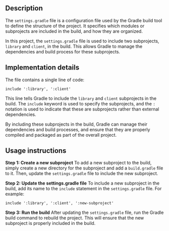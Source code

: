 ## Description

The `settings.gradle` file is a configuration file used by the Gradle build tool to define the structure of the project. It specifies which modules or subprojects are included in the build, and how they are organized.

In this project, the `settings.gradle` file is used to include two subprojects, `library` and `client`, in the build. This allows Gradle to manage the dependencies and build process for these subprojects.


## Implementation details

The file contains a single line of code:
```
include ':library', ':client'
```
This line tells Gradle to include the `library` and `client` subprojects in the build. The `include` keyword is used to specify the subprojects, and the `:` notation is used to indicate that these are subprojects rather than external dependencies.

By including these subprojects in the build, Gradle can manage their dependencies and build processes, and ensure that they are properly compiled and packaged as part of the overall project.


## Usage instructions

**Step 1: Create a new subproject**
To add a new subproject to the build, simply create a new directory for the subproject and add a `build.gradle` file to it. Then, update the `settings.gradle` file to include the new subproject.

**Step 2: Update the settings.gradle file**
To include a new subproject in the build, add its name to the `include` statement in the `settings.gradle` file. For example:
```
include ':library', ':client', ':new-subproject'
```
**Step 3: Run the build**
After updating the `settings.gradle` file, run the Gradle build command to rebuild the project. This will ensure that the new subproject is properly included in the build.



